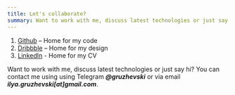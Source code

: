```yaml
---
title: Let's collaborate?
summary: Want to work with me, discuss latest technologies or just say hi? You can contact me!
---
```


1. [Github](https://github.com/ilyagru) – Home for my code
2. [Dribbble](https://dribbble.com/ilyagru) – Home for my design
3. [LinkedIn](https://www.linkedin.com/in/ilya-gruzhevski) - Home for my CV

Want to work with me, discuss latest technologies or just say hi?
You can contact me using using Telegram *__@gruzhevski__* or via email *__ilya.gruzhevski[at]gmail.com__*.
